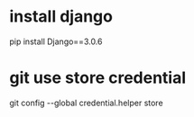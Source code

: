 # install django
pip install Django==3.0.6

# git use store credential
git config --global credential.helper store
